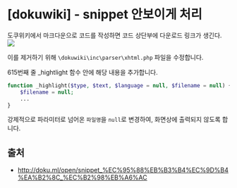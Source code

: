 # [dokuwiki] - snippet 안보이게 처리

도쿠위키에서 마크다운으로 코드를 작성하면 코드 상단부에 다운로드 링크가 생긴다. 
![](https://goo.gl/wnP8FV)

이를 제거하기 위해 `\dokuwiki\inc\parser\xhtml.php` 파일을 수정합니다. 

615번째 줄 _hightlight 함수 안에 해당 내용을 추가합니다. 

```php
function _highlight($type, $text, $language = null, $filename = null) {
	$filename = null;
	...
}
```

강제적으로 파라미터로 넘어온 `파일명`을 `null`로 변경하여, 화면상에 출력되지 않도록 합니다. 

## 출처

- http://doku.ml/open/snippet_%EC%95%88%EB%B3%B4%EC%9D%B4%EA%B2%8C_%EC%B2%98%EB%A6%AC